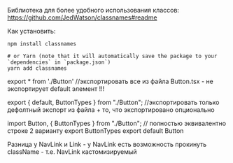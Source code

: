 Библиотека для более удобного использования классов:
https://github.com/JedWatson/classnames#readme

Как установить:
```# via npm
npm install classnames

# or Yarn (note that it will automatically save the package to your `dependencies` in `package.json`)
yarn add classnames
```

export * from './Button' //экспортировать все из файла Button.tsx - не экспортирует default элемент !!!

export { default, ButtonTypes } from "./Button"; //экспортировать только дефолтный экспорт из файла + то, что экспортировано опционально

import Button, { ButtonTypes } from "./Button"; // полностью эквивалентно строке 2 варианту
export ButtonTypes
export default Button

Разница у NavLink и Link - у NavLink есть возможность прокинуть className - т.е. NavLink кастомизируемый